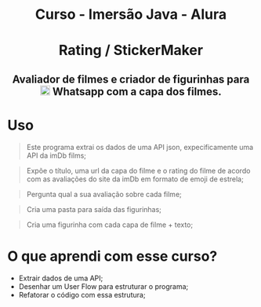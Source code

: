 <h1 align="center"> Curso - Imersão Java - Alura </h1>
<h1 align="center"> Rating / StickerMaker </h1>

<h2 align="center">Avaliador de filmes e criador de figurinhas para  <img src="https://cdn-icons-png.flaticon.com/512/174/174879.png" width="20px"> Whatsapp com a capa dos filmes.</h2>

# Uso
> Este programa extrai os dados de uma API json, expecificamente uma API da imDb films;

> Expõe o título, uma url da capa do filme e o rating do filme de acordo com as avaliações do site da imDb em formato de emoji de estrela;

> Pergunta qual a sua avaliação sobre cada filme;

> Cria uma pasta para saída das figurinhas;

> Cria uma figurinha com cada capa de filme + texto;

# O que aprendi com esse curso?

- Extrair dados de uma API;
- Desenhar um User Flow para estruturar o programa;
- Refatorar o código com essa estrutura;
